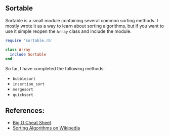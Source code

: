 ## Sortable

Sortable is a small module containing several common sorting methods.  I mostly
wrote it as a way to learn about sorting algorithms, but if you want to use it
simple reopen the `Array` class and include the module.

``` ruby
require 'sortable.rb'

class Array
  include Sortable
end
```


So far, I have completed the following methods:
 - `bubblesort`
 - `insertion_sort`
 - `mergesort`
 - `quicksort`


## References:
- [Big O Cheat Sheet](http://www.bigocheatsheet.com)
- [Sorting Algorithms on
Wikipedia](https://en.wikipedia.org/wiki/Sorting_algorithm)

